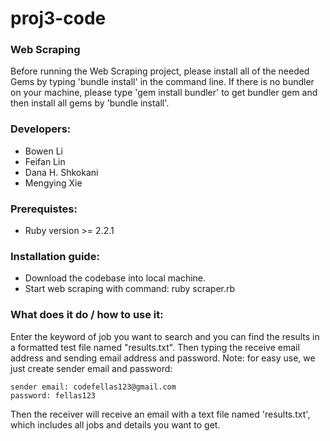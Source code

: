 # proj3-code
### Web Scraping
Before running the Web Scraping project, please install all of the needed Gems by typing 'bundle install' in the command line. If there is no bundler on your machine, please type 'gem install bundler' to get bundler gem and then install all gems by 'bundle install'.

### Developers:
* Bowen Li
* Feifan Lin
* Dana H. Shkokani
* Mengying Xie
  

### Prerequistes:
* Ruby version >= 2.2.1

### Installation guide:
* Download the codebase into local machine.
* Start web scraping with command: ruby scraper.rb



### What does it do / how to use it:
Enter the keyword of job you want to search and you can find the results in a formatted test file named "results.txt". Then typing the receive email address and sending email address and password. Note: for easy use, we just create sender email and password:
```
sender email: codefellas123@gmail.com
password: fellas123
```
Then the receiver will receive an email with a text file named 'results.txt', which includes all jobs and details you want to get.
    


